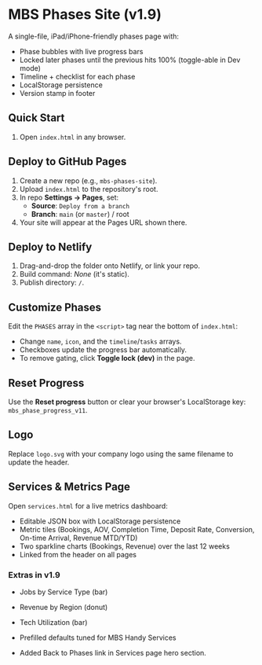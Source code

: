 # MBS Phases Site (v1.9)

A single-file, iPad/iPhone-friendly phases page with:
- Phase bubbles with live progress bars
- Locked later phases until the previous hits 100% (toggle-able in Dev mode)
- Timeline + checklist for each phase
- LocalStorage persistence
- Version stamp in footer

## Quick Start
1. Open `index.html` in any browser.

## Deploy to GitHub Pages
1. Create a new repo (e.g., `mbs-phases-site`).
2. Upload `index.html` to the repository's root.
3. In repo **Settings → Pages**, set:
   - **Source**: `Deploy from a branch`
   - **Branch**: `main` (or `master`) / root
4. Your site will appear at the Pages URL shown there.

## Deploy to Netlify
1. Drag-and-drop the folder onto Netlify, or link your repo.
2. Build command: *None* (it's static).
3. Publish directory: `/`.

## Customize Phases
Edit the `PHASES` array in the `<script>` tag near the bottom of `index.html`:
- Change `name`, `icon`, and the `timeline`/`tasks` arrays.
- Checkboxes update the progress bar automatically.
- To remove gating, click **Toggle lock (dev)** in the page.

## Reset Progress
Use the **Reset progress** button or clear your browser's LocalStorage key: `mbs_phase_progress_v11`.


## Logo
Replace `logo.svg` with your company logo using the same filename to update the header.


## Services & Metrics Page
Open `services.html` for a live metrics dashboard:
- Editable JSON box with LocalStorage persistence
- Metric tiles (Bookings, AOV, Completion Time, Deposit Rate, Conversion, On-time Arrival, Revenue MTD/YTD)
- Two sparkline charts (Bookings, Revenue) over the last 12 weeks
- Linked from the header on all pages


### Extras in v1.9
- Jobs by Service Type (bar)
- Revenue by Region (donut)
- Tech Utilization (bar)
- Prefilled defaults tuned for MBS Handy Services

- Added Back to Phases link in Services page hero section.
